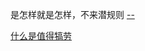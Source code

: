 
是怎样就是怎样，不来潜规则 [--](https://github.com/7900ms/000nottheater_deserted_systemlibrary/blob/master/supplementary/slang-超短期旅行.md)

[什么是值得犒劳](https://github.com/7900ms/000nottheater_deserted_systemlibrary/blob/master/supplementary/chain-call.md)
